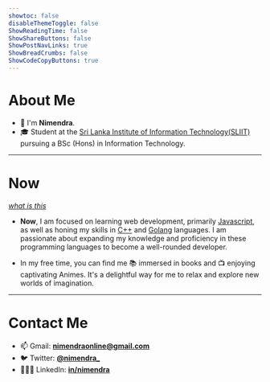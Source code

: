 ```yaml
---
showtoc: false
disableThemeToggle: false
ShowReadingTime: false
ShowShareButtons: false
ShowPostNavLinks: true
ShowBreadCrumbs: false
ShowCodeCopyButtons: true
---
```


# About Me

+ 👋 I'm **Nimendra**.
+ 🎓 Student at the [Sri Lanka Institute of Information Technology(SLIIT)](https://www.sliit.lk/) pursuing a BSc (Hons) in Information Technology.

---

# Now

*[what is this](https://nownownow.com/about)*

+ **Now**, I am focused on learning web development, primarily [Javascript](https://developer.mozilla.org/en-US/docs/Web/JavaScript), as well as honing my skills in [C++](https://www.cplusplus.com/) and [Golang](https://golang.org/) languages. I am passionate about expanding my knowledge and proficiency in these programming languages to become a well-rounded developer.

+ In my free time, you can find me 📚 immersed in books and 📺 enjoying captivating Animes. It's a delightful way for me to relax and explore new worlds of imagination.

---

# Contact Me

- 📫 Gmail: **[nimendraonline@gmail.com](mailto://nimendraonline@gmail.com)**
- 🐦 Twitter: **[@nimendra_](https://twitter.com/nimendra_)**
- 👨🏻‍💼 LinkedIn: **[in/nimendra](https://www.linkedin.com/in/nimendra/)**

